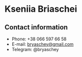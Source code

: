 # Kseniia Briaschei
## Contact information
* Phone: +38 066 597 66 58
* E-mail: bryaschey@gmail.com
* Telegram: @bryaschey